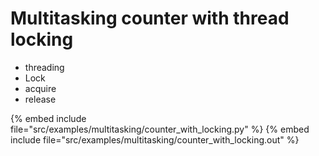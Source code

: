 # Multitasking counter with thread locking

* threading
* Lock
* acquire
* release

{% embed include file="src/examples/multitasking/counter_with_locking.py" %}
{% embed include file="src/examples/multitasking/counter_with_locking.out" %}

